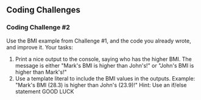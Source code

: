 ## Coding Challenges

### Coding Challenge #2

Use the BMI example from Challenge #1, and the code you already wrote, and
improve it.
Your tasks:

1. Print a nice output to the console, saying who has the higher BMI. The message
   is either "Mark's BMI is higher than John's!" or "John's BMI is higher than Mark's!"
2. Use a template literal to include the BMI values in the outputs. Example: "Mark's
   BMI (28.3) is higher than John's (23.9)!"
   Hint: Use an if/else statement
   GOOD LUCK
